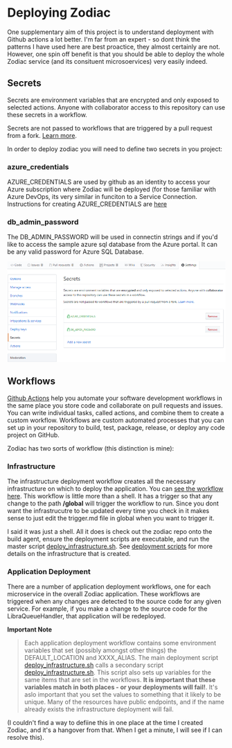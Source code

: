 # Deploying Zodiac

One supplementary aim of this project is to understand deployment with Github actions a lot better.  I'm far from an expert - so dont think the patterns I have used here are best proactice, they almost certainly are not.
However, one spin off benefit is that you should be able to deploy the whole Zodiac service (and its consituent microsoervices) very easily indeed.

## Secrets

Secrets are environment variables that are encrypted and only exposed to selected actions. Anyone with collaborator access to this repository can use these secrets in a workflow.

Secrets are not passed to workflows that are triggered by a pull request from a fork. [Learn more](https://help.github.com/actions/automating-your-workflow-with-github-actions/creating-and-using-encrypted-secrets).

In order to deploy zodiac you will need to define two secrets in you project:
### azure_credentials

AZURE_CREDENTIALS are used by github as an identity to access your Azure subscription where Zodiac will be deployed (for those familiar with Azure DevOps, its very similar in funciton to a Service Connection.  Instructions for creating AZURE_CREDENTIALS are [here](https://github.com/Azure/CLI#configure-azure-credentials-as-github-secret)

### db_admin_password

The DB_ADMIN_PASSWORD will be used in connectin strings and if you'd like to access the sample azure sql database from the Azure portal.
It can be any valid password for Azure SQL Database.

![nicks secrets](/docs/nicks-secrets.jpg)

## Workflows
[Github Actions](https://help.github.com/en/actions/getting-started-with-github-actions/about-github-actions) help you automate your software development workflows in the same place you store code and collaborate on pull requests and issues. You can write individual tasks, called actions, and combine them to create a custom workflow. Workflows are custom automated processes that you can set up in your repository to build, test, package, release, or deploy any code project on GitHub.

Zodiac has two sorts of workflow (this distinction is mine):

### Infrastructure
The infrastructure deployment workflow creates all the necessary infrastructure on which to deploy the application.  You can [see the workflow here](/.github/workflows/deploy_infrastructure.yaml).  This workflow is little more than a shell.  It has a trigger so that any change to the path **/global** will trigger the workflow to run.  Since you dont want the infrastrucutre to be updated every time you check in it makes sense to just edit the trigger.md file in global when you want to trigger it.

I said it was just a shell.  All it does is check out the zodiac repo onto the build agent, ensure the deployment scripts are executable, and run the master script [deploy_infrastructure.sh](/deployment_scripts/deploy_infrastructure.sh).  See [deployment scripts](/deployment_scripts/README.md) for more details on the infrastructure that is created.

### Application Deployment

There are a number of application deployment workflows, one for each microservice in the overall Zodiac application.  These workflows are triggered when any changes are detected to the source code for any given service.  For example, if you make a change to the source code for the LibraQueueHandler, that application will be redeployed.

**Important Note**

> Each application deployment workflow contains some environment variables that set (possibly amongst other things) the DEFAULT_LOCATION and XXXX_ALIAS.  The main deployment script [deploy_infrastructure.sh](/deployment_scripts/deploy_infrastructure.sh) calls a secondary script [deploy_infrastructure.sh](/deployment_scripts/set_environment.sh).  This script also sets up variables for the same items that are set in the workflows. **It is important that these variables match in both places - or your deployments will fail!**.  It's aslo important that you set the values to something that it likely to be unique.  Many of the resources have public endpoints, and if the name already exists the infrastructure deployment will fail.

(I couldn't find a way to defiine this in one place at the time I created Zodiac, and it's a hangover from that.  When I get a minute, I will see if I can resolve this).

